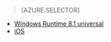 > [AZURE.SELECTOR]
- [Windows Runtime 8.1 universal](/documentation/articles/notification-hubs-aspnet-backend-windows-dotnet-notify-users/)
- [iOS](/documentation/articles/notification-hubs-aspnet-backend-ios-notify-users/)


<!---HONumber=82-->